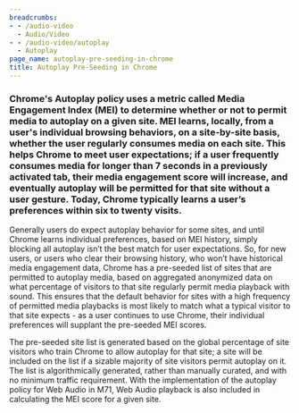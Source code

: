 ```yaml
---
breadcrumbs:
- - /audio-video
  - Audio/Video
- - /audio-video/autoplay
  - Autoplay
page_name: autoplay-pre-seeding-in-chrome
title: Autoplay Pre-Seeding in Chrome
---
```


### Chrome's Autoplay policy uses a metric called Media Engagement Index (MEI) to determine whether or not to permit media to autoplay on a given site. MEI learns, locally, from a user's individual browsing behaviors, on a site-by-site basis, whether the user regularly consumes media on each site. This helps Chrome to meet user expectations; if a user frequently consumes media for longer than 7 seconds in a previously activated tab, their media engagement score will increase, and eventually autoplay will be permitted for that site without a user gesture. Today, Chrome typically learns a user’s preferences within six to twenty visits.

Generally users do expect autoplay behavior for some sites, and until Chrome
learns individual preferences, based on MEI history, simply blocking all
autoplay isn’t the best match for user expectations. So, for new users, or users
who clear their browsing history, who won’t have historical media engagement
data, Chrome has a pre-seeded list of sites that are permitted to autoplay
media, based on aggregated anonymized data on what percentage of visitors to
that site regularly permit media playback with sound. This ensures that the
default behavior for sites with a high frequency of permitted media playbacks is
most likely to match what a typical visitor to that site expects - as a user
continues to use Chrome, their individual preferences will supplant the
pre-seeded MEI scores.

The pre-seeded site list is generated based on the global percentage of site
visitors who train Chrome to allow autoplay for that site; a site will be
included on the list if a sizable majority of site visitors permit autoplay on
it. The list is algorithmically generated, rather than manually curated, and
with no minimum traffic requirement. With the implementation of the autoplay
policy for Web Audio in M71, Web Audio playback is also included in calculating
the MEI score for a given site.
